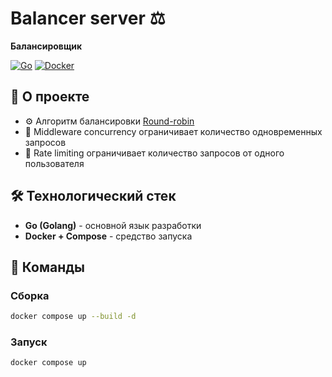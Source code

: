 # Balancer server ⚖️

**Балансировщик**

[![Go](https://img.shields.io/badge/Go-%2300ADD8.svg?&logo=go&logoColor=white)](#)
[![Docker](https://img.shields.io/badge/Docker-2496ED?logo=docker&logoColor=fff)](#)

## 🌟 О проекте

- ⚙️ Алгоритм балансировки [Round-robin]([https://xkcd.com](https://en.wikipedia.org/wiki/Round-robin_scheduling))
- 🔀 Middleware concurrency ограничивает количество одновременных запросов
- 🚦 Rate limiting ограничивает количество запросов от одного пользователя

## 🛠 Технологический стек

- **Go (Golang)** - основной язык разработки
- **Docker + Compose** - средство запуска

## 🚀 Команды
### Сборка
```bash
docker compose up --build -d
```
### Запуск
```bash
docker compose up
```
